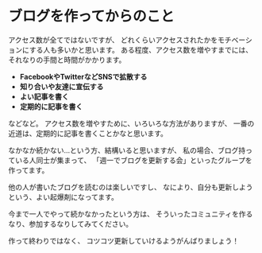 # ブログを作ってからのこと

アクセス数が全てではないですが、
どれくらいアクセスされたかをモチベーションにする人も多いかと思います。
ある程度、アクセス数を増やすまでには、それなりの手間と時間がかかります。

* **FacebookやTwitterなどSNSで拡散する**
* **知り合いや友達に宣伝する**
* **よい記事を書く**
* **定期的に記事を書く**

などなど。
アクセス数を増やすために、いろいろな方法がありますが、
一番の近道は、定期的に記事を書くことかなと思います。

なかなか続かない…という方、結構いると思いますが、
私の場合、ブログ持っている人同士が集まって、
「週一でブログを更新する会」といったグループを作ってます。

他の人が書いたブログを読むのは楽しいですし、
なにより、自分も更新しようという、よい起爆剤になってます。

今まで一人でやって続かなかったという方は、
そういったコミュニティを作るなり、参加するなりしてみてください。

作って終わりではなく、
コツコツ更新していけるようがんばりましょう！
